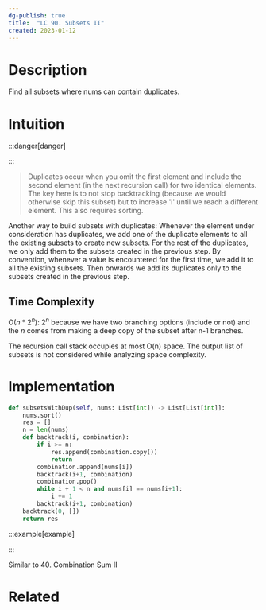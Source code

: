 ```yaml
---
dg-publish: true
title:  "LC 90. Subsets II"
created: 2023-01-12
---
```



# Description
Find all subsets where nums can contain duplicates.

# Intuition

:::danger[danger] 


:::
>Duplicates occur when you omit the first element and include the second element (in the next recursion call) for two identical elements.
>The key here is to not stop backtracking (because we would otherwise skip this subset) but to increase 'i' until we reach a different element. This also requires sorting.

Another way to build subsets with duplicates:
	Whenever the element under consideration has duplicates, we add one of the duplicate elements to all the existing subsets to create new subsets. For the rest of the duplicates, we only add them to the subsets created in the previous step. By convention, whenever a value is encountered for the first time, we add it to all the existing subsets. Then onwards we add its duplicates only to the subsets created in the previous step.

## Time Complexity

O($n*{2^n}$): $2^n$ because we have two branching options (include or not) and the $n$ comes from making a deep copy of the subset after n-1 branches.

The recursion call stack occupies at most O(n) space. The output list of subsets is not considered while analyzing space complexity.
# Implementation
```python
def subsetsWithDup(self, nums: List[int]) -> List[List[int]]:
	nums.sort()
	res = []
	n = len(nums)
	def backtrack(i, combination):
		if i >= n:
			res.append(combination.copy())
			return
		combination.append(nums[i])
		backtrack(i+1, combination)
		combination.pop()   
		while i + 1 < n and nums[i] == nums[i+1]:
			i += 1
		backtrack(i+1, combination)
	backtrack(0, [])
	return res
```

:::example[example] 


:::

Similar to 40. Combination Sum II
# Related
